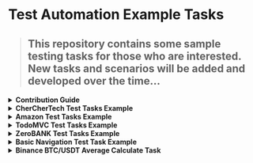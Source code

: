 # Test Automation Example Tasks
> ## This repository contains some sample testing tasks for those who are interested. New tasks and scenarios will be added and developed over the time...

<details>
  <summary><strong>Contribution Guide</strong></summary>
      <h2><u>Step 1</u>: Sign into GitHub</h2>
      <p>Sign into your GitHub account, or <a href="https://github.com/join">create a free GitHub account</a> if you don't have one.</p>
</details>


<details>
  <summary><strong>CherCherTech Test Tasks Example</strong></summary>
  <ol>
    <li>
      <a href="https://github.com/esalkan/TestAutomationTasks/blob/master/src/test/java/com/cherchertech/Task">Task List</a>
    </li>
    <li>
      <a href="https://github.com/esalkan/TestAutomationTasks/blob/master/src/test/java/com/cherchertech/CherCherTest.java">Test File</a>
    </li>
  </ol>
</details>

<details>
  <summary><strong>Amazon Test Tasks Example</strong></summary>
  <ol>
    <li>
      <a href="https://github.com/esalkan/TestAutomationTasks/blob/master/src/test/java/com/amazon/Tasks">Task List</a>
    </li>
    <li>
      <a href="https://github.com/esalkan/TestAutomationTasks/tree/master/src/test/java/com/amazon/pages">Pages</a>
    </li>
    <li>
      <a href="https://github.com/esalkan/TestAutomationTasks/tree/master/src/test/java/com/amazon/tests">Tests</a>
    </li>
  </ol>
</details>

<details>
  <summary><strong>TodoMVC Test Tasks Example</strong></summary>
  <ol>
    <li>
      <a href="https://github.com/esalkan/TestAutomationTasks/blob/master/src/test/java/com/todomvc/Taks">Task List</a>
    </li>
    <li>
      <a href="https://github.com/esalkan/TestAutomationTasks/tree/master/src/test/java/com/todomvc/pages">Pages</a>
    </li>
    <li>
      <a href="https://github.com/esalkan/TestAutomationTasks/tree/master/src/test/java/com/todomvc/tests">Tests</a>
    </li>
  </ol>
</details>

<details>
  <summary><strong>ZeroBANK Test Tasks Example</strong></summary>
  <ol>
    <li>
      <a href="https://github.com/esalkan/TestAutomationTasks/blob/master/src/test/java/com/zerobank/Tasks">Task List</a>
    </li>
    <li>
      <a href="https://github.com/esalkan/TestAutomationTasks/tree/master/src/test/java/com/zerobank/pages">Pages</a>
    </li>
    <li>
      <a href="https://github.com/esalkan/TestAutomationTasks/tree/master/src/test/java/com/zerobank/tests">Tests</a>
    </li>
  </ol>
</details>

<details>
  <summary><strong>Basic Navigation Test Task Example</strong></summary>
  <ol>
    <li>
      <a href="#">Task List</a>
    </li>
    <li>
      <a href="https://github.com/esalkan/TestAutomationTasks/tree/master/src/test/java/com/basicNavTest/utilities">Task Utils</a>
    </li>
    <li>
      <a href="https://github.com/esalkan/TestAutomationTasks/blob/master/src/test/java/com/basicNavTest/NavTest.java">Test Class</a>
    </li>
  </ol>
</details>

<details>
  <summary><strong> Binance BTC/USDT Average Calculate Task</strong></summary>
  <ol>
    <li>
      <a href="https://github.com/esalkan/TestAutomationTasks/blob/master/src/test/java/com/binance/Task">Task List</a><br>
    </li>
    <li>
      <a href="https://github.com/esalkan/TestAutomationTasks/blob/master/src/test/java/com/binance/BtcUsdt.java">Test Class</a>
    </li>
  </ol>
</details>
